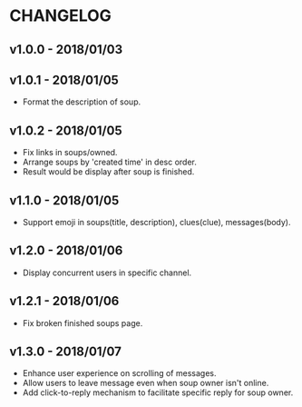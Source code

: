 # CHANGELOG

## v1.0.0 - 2018/01/03

## v1.0.1 - 2018/01/05

* Format the description of soup.

## v1.0.2 - 2018/01/05

* Fix links in soups/owned.
* Arrange soups by 'created time' in desc order.
* Result would be display after soup is finished.

## v1.1.0 - 2018/01/05

* Support emoji in soups(title, description), clues(clue), messages(body).

## v1.2.0 - 2018/01/06

* Display concurrent users in specific channel.

## v1.2.1 - 2018/01/06

* Fix broken finished soups page.

## v1.3.0 - 2018/01/07

* Enhance user experience on scrolling of messages.
* Allow users to leave message even when soup owner isn't online.
* Add click-to-reply mechanism to facilitate specific reply for soup owner.
